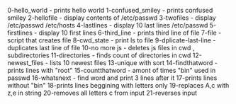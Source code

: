 0-hello_world - prints hello world
1-confused_smiley - prints confused smiley
2-hellofile - display contents of /etc/passwd
3-twofiles - display /etc/passwd /etc/hosts
4-lastlines - display 10 last lines /etc/passwd
5-firstlines - display 10 first lines
6-third_line - prints third line of file
7-file -  script that creates file
8-cwd_state - print ls to file
9-dplicate-last-line - duplicates last line of file
10-no more js - deletes js files in cwd , subdirectories
11-directories - finds count of directories in cwd
12-newest_files - lists 10 newest files
13-unique with sort
14-findthatword - prints lines with "root"
15-countthatword - amont of times "bin" used in passwd
16-whatsnext - find word and print 3 lines after it
17-prints lines without "bin"
18-prints lines beggining with letters only
19-replaces A,c with z,e in string
20-removes all letters c from input
21-reverses input
